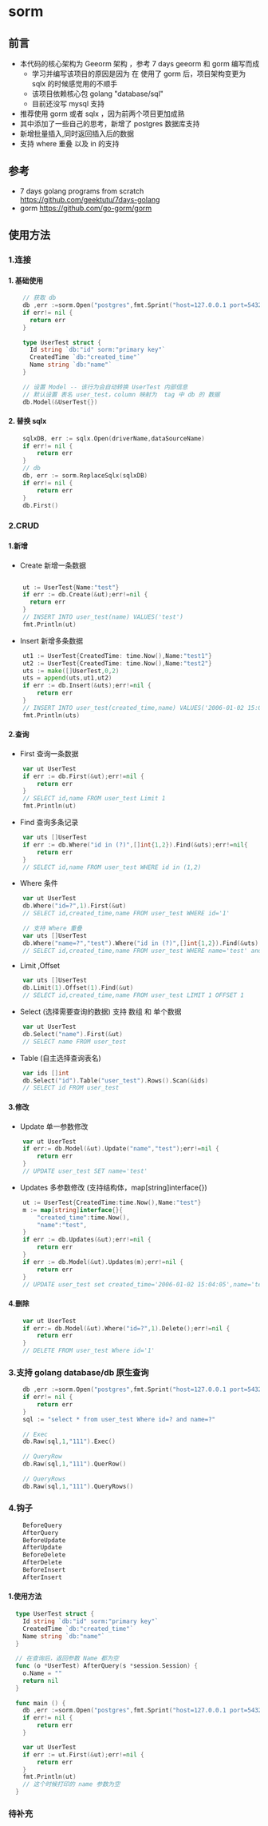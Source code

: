 # sorm 

## 前言
- 本代码的核心架构为 Geeorm 架构 ，参考 7 days geeorm 和 gorm 编写而成
  - 学习并编写该项目的原因是因为 在 使用了 gorm 后，项目架构变更为 sqlx 的时候感觉用的不顺手
  - 该项目依赖核心包 golang "database/sql"
  - 目前还没写 mysql 支持
- 推荐使用 gorm 或者 sqlx ，因为前两个项目更加成熟
- 其中添加了一些自己的思考，新增了 postgres 数据库支持  
- 新增批量插入,同时返回插入后的数据
- 支持 where 重叠 以及 in 的支持

## 参考
- 7 days golang programs from scratch  https://github.com/geektutu/7days-golang
- gorm https://github.com/go-gorm/gorm
## 使用方法
### 1.连接
#### 1. 基础使用
```go
    // 获取 db
    db ,err :=sorm.Open("postgres",fmt.Sprint("host=127.0.0.1 port=5432 user=postgres password=123456 dbname=mydb sslmode=disable"))
    if err!= nil {
      return err
    }
  
    type UserTest struct {
      Id string `db:"id" sorm:"primary key"`
      CreatedTime `db:"created_time"`
      Name string `db:"name"`
    }
    
    // 设置 Model -- 该行为会自动转换 UserTest 内部信息
    // 默认设置 表名 user_test，column 映射为  tag 中 db 的 数据
    db.Model(&UserTest{})
```
#### 2. 替换 sqlx 
```go
    sqlxDB, err := sqlx.Open(driverName,dataSourceName)
    if err!= nil {
    	return err
    }
    // db 
    db, err := sorm.ReplaceSqlx(sqlxDB)
    if err!= nil {
    	return err
    }
    db.First()
```

### 2.CRUD
#### 1.新增
- Create 新增一条数据 
```go

    ut := UserTest{Name:"test"}
    if err := db.Create(&ut);err!=nil {
      return err
    }
    // INSERT INTO user_test(name) VALUES('test')
    fmt.Println(ut)
```
- Insert 新增多条数据
```go
    ut1 := UserTest{CreatedTime: time.Now(),Name:"test1"}
    ut2 := UserTest{CreatedTime: time.Now(),Name:"test2"}
    uts := make([]UserTest,0,2)
    uts = append(uts,ut1,ut2)
    if err := db.Insert(&uts);err!=nil {
    	return err
    }
    // INSERT INTO user_test(created_time,name) VALUES('2006-01-02 15:04:05','test1'),('2006-01-02 15:04:05','test2')
    fmt.Println(uts)
```

#### 2.查询
- First 查询一条数据
```go
    var ut UserTest
    if err := db.First(&ut);err!=nil {
        return err
    }
    // SELECT id,name FROM user_test Limit 1
    fmt.Println(ut)
```
- Find 查询多条记录
```go
    var uts []UserTest
    if err := db.Where("id in (?)",[]int{1,2}).Find(&uts);err!=nil{
        return err
    }
    // SELECT id,name FROM user_test WHERE id in (1,2) 
```
- Where 条件
```go
    var ut UserTest
    db.Where("id=?",1).First(&ut)
    // SELECT id,created_time,name FROM user_test WHERE id='1'
    
    // 支持 Where 重叠
    var uts []UserTest
    db.Where("name=?","test").Where("id in (?)",[]int{1,2}).Find(&uts)
    // SELECT id,created_time,name FROM user_test WHERE name='test' and id in ('1','2')
```
- Limit ,Offset
```go
    var uts []UserTest
    db.Limit(1).Offset(1).Find(&ut)
    // SELECT id,created_time,name FROM user_test LIMIT 1 OFFSET 1
```
- Select (选择需要查询的数据) 支持 数组 和 单个数据
```go
    var ut UserTest
    db.Select("name").First(&ut)
    // SELECT name FROM user_test
```
- Table (自主选择查询表名)
```go
    var ids []int
    db.Select("id").Table("user_test").Rows().Scan(&ids)
    // SELECT id FROM user_test
```

#### 3.修改
- Update 单一参数修改
```go
    var ut UserTest
    if err:= db.Model(&ut).Update("name","test");err!=nil {
    	return err
    }
    // UPDATE user_test SET name='test'
```
- Updates 多参数修改 (支持结构体，map[string]interface{})
```go
    ut := UserTest{CreatedTime:time.Now(),Name:"test"}
    m := map[string]interface{}{
    	"created_time":time.Now(),
        "name":"test",
    }
    if err := db.Updates(&ut);err!=nil {
    	return err
    }
    if err := db.Model(&ut).Updates(m);err!=nil {
    	return err
    }
    // UPDATE user_test set created_time='2006-01-02 15:04:05',name='test'
```
#### 4.删除 
```go
    var ut UserTest
    if err:= db.Model(&ut).Where("id=?",1).Delete();err!=nil {
    	return err
    }
    // DELETE FROM user_test Where id='1'
```
### 3.支持 golang database/db 原生查询
```go
    db ,err :=sorm.Open("postgres",fmt.Sprint("host=127.0.0.1 port=5432 user=postgres password=123456 dbname=mydb sslmode=disable"))
    if err!= nil {
        return err
    }
    sql := "select * from user_test Where id=? and name=?"
    
    // Exec
    db.Raw(sql,1,"111").Exec()
    
    // QueryRow
    db.Raw(sql,1,"111").QuerRow()
    
    // QueryRows
    db.Raw(sql,1,"111").QueryRows()
```

### 4.钩子
```go
    BeforeQuery  
    AfterQuery  
    BeforeUpdate
    AfterUpdate 
    BeforeDelete
    AfterDelete
    BeforeInsert 
    AfterInsert 
```
#### 1.使用方法
```go
  type UserTest struct {
    Id string `db:"id" sorm:"primary key"`
    CreatedTime `db:"created_time"`
    Name string `db:"name"`
  }
  
  // 在查询后，返回参数 Name 都为空
  func (o *UserTest) AfterQuery(s *session.Session) {
  	o.Name = ""
  	return nil
  }
  
  func main () {
    db ,err :=sorm.Open("postgres",fmt.Sprint("host=127.0.0.1 port=5432 user=postgres password=123456 dbname=mydb sslmode=disable"))
    if err!= nil {
        return err
    }

    var ut UserTest
    if err := ut.First(&ut);err!=nil {
    	return err
    }
    fmt.Println(ut)
    // 这个时候打印的 name 参数为空
  }
```
### 待补充